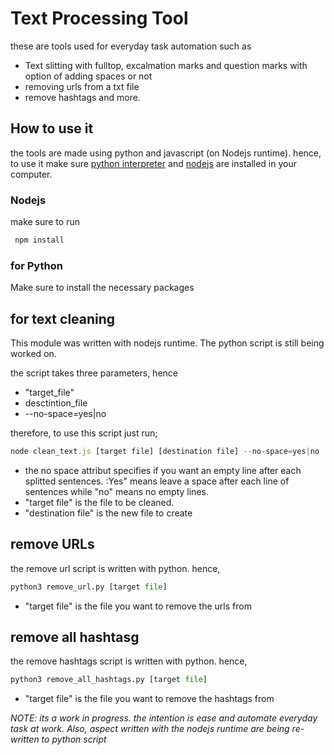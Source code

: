 # Text Processing Tool

these are tools used for everyday task automation such as 
- Text slitting with fulltop, excalmation marks and question marks with option of adding spaces or not
- removing urls from a txt file
- remove hashtags and more.

## How to use it

the tools are made using python and javascript (on Nodejs runtime). hence, to use it make sure [python interpreter](https://www.python.org/downloads/) and  [nodejs](https://nodejs.org/) are installed in your computer.

### Nodejs

make sure to run
``` javascript
 npm install
```

### for Python
Make sure to install the necessary packages

## for text cleaning

This module was written with  nodejs runtime. The python script is still being worked on.

the script takes three parameters, hence
- "target_file"
- desctintion_file
- --no-space=yes|no

therefore, to use this script just run;
``` javascript
node clean_text.js [target file] [destination file] --no-space=yes|no 
```
- the no space attribut specifies if you want an empty line after each splitted sentences. :Yes" means leave a space after each line of sentences while "no" means no empty lines.
- "target file" is the file to be cleaned.
- "destination file" is the new file to create 

## remove URLs

the remove url script is written with python. hence,
```python
python3 remove_url.py [target file]
```
- "target file" is the file you want to remove the urls from

## remove all hashtasg

the remove hashtags script is written with python. hence,
```python
python3 remove_all_hashtags.py [target file]
```
- "target file" is the file you want to remove the hashtags from

*NOTE: its a work in progress. the intention is ease and automate everyday task at work. Also, aspect written with the nodejs runtime are being re-written to python script* 

